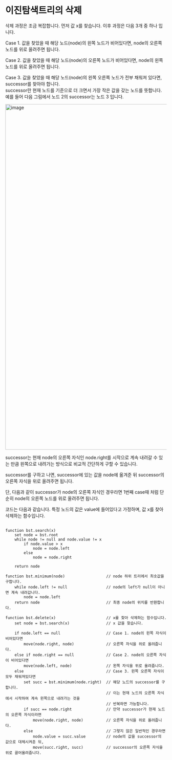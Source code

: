이진탐색트리의 삭제
=
삭제 과정은 조금 복잡합니다. 먼저 값 x를 찾습니다. 이후 과정은 다음 3개 중 하나 입니다.  

Case 1. 값을 찾았을 때 해당 노드(node)의 왼쪽 노드가 비어있다면, node의 오른쪽 노드를 위로 올려주면 됩니다.  

Case 2. 값을 찾았을 때 해당 노드(node)의 오른쪽 노드가 비어있다면, node의 왼쪽 노드를 위로 올려주면 됩니다.  

Case 3. 값을 찾았을 때 해당 노드(node)의 왼쪽 오른쪽 노드가 전부 채워져 있다면, successor를 찾아야 합니다.  
successor란 현재 노드를 기준으로 더 크면서 가장 작은 값을 갖는 노드를 뜻합니다. 예를 들어 다음 그림에서 노드 2의 successor는 노드 3 입니다.  

<img width="1920" height="1080" alt="image" src="https://github.com/user-attachments/assets/789e5d52-d7be-437b-af68-63083076cdb6" />


successor는 현재 node의 오른쪽 자식인 node.right를 시작으로 계속 내려갈 수 있는 만큼 왼쪽으로 내려가는 방식으로 비교적 간단하게 구할 수 있습니다.  


successor를 구하고 나면, successor에 있는 값을 node에 옮겨준 뒤 successor의 오른쪽 자식을 위로 올려주면 됩니다.  


단, 다음과 같이 successor가 node의 오른쪽 자식인 경우라면 1번째 case때 처럼 단순히 node의 오른쪽 노드를 위로 올려주면 됩니다.  


코드는 다음과 같습니다. 특정 노드의 값은 value에 들어있다고 가정하며, 값 x를 찾아 삭제하는 함수입니다.  

<pre>
  <code>
function bst.search(x)
    set node = bst.root                     
    while node != null and node.value != x 
        if node.value > x                
            node = node.left           
        else                               
            node = node.right           
    
    return node            

function bst.minimum(node)                  // node 하위 트리에서 최솟값을 구합니다.
    while node.left != null                 // node의 left가 null이 아니면 계속 내려갑니다.
        node = node.left
    return node                             // 최종 node의 위치를 반환합니다.

function bst.delete(x)                      // x를 찾아 삭제하는 함수입니다.
    set node = bst.search(x)                // x 값을 찾습니다.
    
    if node.left == null                    // Case 1. node의 왼쪽 자식이 비어있다면
        move(node.right, node)              // 오른쪽 자식을 위로 올려줍니다.
    else if node.right == null              // Case 2. node의 오른쪽 자식이 비어있다면
        move(node.left, node)               // 왼쪽 자식을 위로 올려줍니다.
    else                                    // Case 3. 왼쪽 오른쪽 자식이 모두 채워져있다면
        set succ = bst.minimum(node.right)  // 해당 노드의 successor를 구합니다.
                                            // 이는 현재 노드의 오른쪽 자식에서 시작하여 계속 왼쪽으로 내려가는 것을
                                            // 반복하면 가능합니다.
        if succ == node.right               // 만약 successor가 현재 노드의 오른쪽 자식이라면 
            move(node.right, node)          // 오른쪽 자식을 위로 올려줍니다.
        else                                // 그렇지 않은 일반적인 경우라면
            node.value = succ.value         // node의 값을 successor의 값으로 대체시켜준 뒤,
            move(succ.right, succ)          // successor의 오른쪽 자식을 위로 끌어올려줍니다.

  </code>
</pre>
